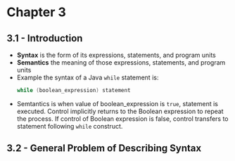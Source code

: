 # Chapter 3
## 3.1 - Introduction
- **Syntax** is the form of its expressions, statements, and program units
- **Semantics** the meaning of those expressions, statements, and program units
- Example the syntax of a Java `while` statement is:
    ```java
    while (boolean_expression) statement
    ```
- Semtantics is when value of boolean_expression is `true`, statement is executed. Control implicitly returns to the Boolean expression
to repeat the process. If control of Boolean expression is false, control transfers to statement following `while` construct.

## 3.2 - General Problem of Describing Syntax

